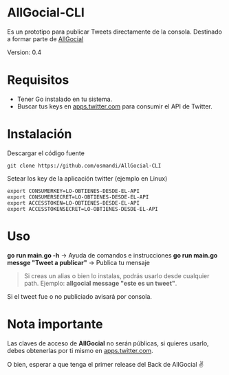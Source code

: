# AllGocial-CLI

Es un prototipo para publicar Tweets directamente de la consola. Destinado a formar parte de [AllGocial](https://allgocial.now.sh)

Version: 0.4

# Requisitos

- Tener Go instalado en tu sistema.
- Buscar tus keys en [apps.twitter.com](https://apps.twitter.com) para consumir el API de Twitter.

# Instalación

Descargar el código fuente
```
git clone https://github.com/osmandi/AllGocial-CLI
```


Setear los key de la aplicación twitter (ejemplo en Linux)
```
export CONSUMERKEY=LO-OBTIENES-DESDE-EL-API
export CONSUMERSECRET=LO-OBTIENES-DESDE-EL-API
export ACCESSTOKEN=LO-OBTIENES-DESDE-EL-API
export ACCESSTOKENSECRET=LO-OBTIENES-DESDE-EL-API
```

# Uso

**go run main.go -h** -> Ayuda de comandos e instrucciones
**go run main.go messge "Tweet a publicar"** -> Publica tu mensaje

> Si creas un alias o bien lo instalas, podrás usarlo desde cualquier path. Ejemplo: **allgocial message "este es un tweet"**.

Si el tweet fue o no publiciado avisará por consola.

# Nota importante

 Las claves de acceso de **AllGocial** no serán públicas, si quieres usarlo, debes obtenerlas por ti mismo en [apps.twitter.com](https://apps.twitter.com). 

O bien, esperar a que tenga el primer release del Back de AllGocial ✌
